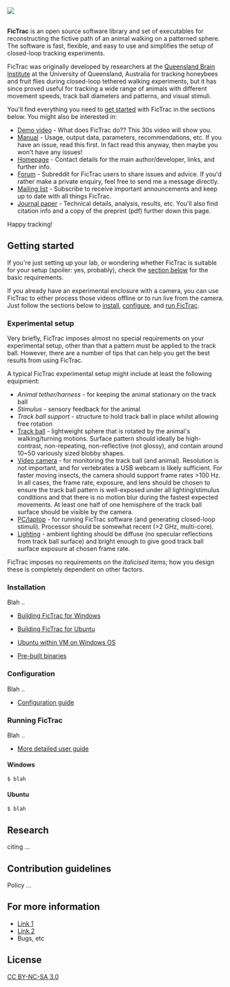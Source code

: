 <div align="left">
  <img src="http://rjdmoore.net/fictrac/header_text.jpg"><br><br>
</div>

**FicTrac** is an open source software library and set of executables for reconstructing the fictive path of an animal walking on a patterned sphere. The software is fast, flexible, and easy to use and simplifies the setup of closed-loop tracking experiments.

FicTrac was originally developed by researchers at the [Queensland Brain Institute](http://qbi.uq.edu.au/) at the University of Queensland, Australia for tracking honeybees and fruit flies during closed-loop tethered walking experiments, but it has since proved useful for tracking a wide range of animals with different movement speeds, track ball diameters and patterns, and visual stimuli.

You'll find everything you need to [get started](#getting-started) with FicTrac in the sections below. You might also be interested in:
* [Demo video](http://youtu.be/BeGYOEOdWjw) - What does FicTrac do?? This 30s video will show you.
* [Manual](http://link) - Usage, output data, parameters, recommendations, etc. If you have an issue, read this first. In fact read this anyway, then maybe you won't have any issues!
* [Homepage](http://fictrac.rjdmoore.net) - Contact details for the main author/developer, links, and further info.
* [Forum](http://www.reddit.com/r/fictrac/) - Subreddit for FicTrac users to share issues and advice. If you'd rather make a private enquiry, feel free to send me a message directly.
* [Mailing list](http://fictrac.rjdmoore.net/mail.html) - Subscribe to receive important announcements and keep up to date with all things FicTrac.
* [Journal paper](http://doi.org/10.1016/j.jneumeth.2014.01.010) - Technical details, analysis, results, etc. You'll also find citation info and a copy of the preprint (pdf) further down this page.

Happy tracking!

## Getting started

If you're just setting up your lab, or wondering whether FicTrac is suitable for your setup (spoiler: yes, probably), check the [section below](#experimental-setup) for the basic requirements.

If you already have an experimental enclosure with a camera, you can use FicTrac to either process those videos offline or to run live from the camera. Just follow the sections below to [install](#installation), [configure](#configuration), and [run FicTrac](#running-fictrac).

### Experimental setup

Very briefly, FicTrac imposes almost no special requirements on your experimental setup, other than that a pattern must be applied to the track ball. However, there are a number of tips that can help you get the best results from using FicTrac.

A typical FicTrac experimental setup might include at least the following equipment:
* *Animal tether/harness* - for keeping the animal stationary on the track ball
* *Stimulus* - sensory feedback for the animal
* *Track ball support* - structure to hold track ball in place whilst allowing free rotation
* [Track ball](doc/requirements.md#track-ball) - lightweight sphere that is rotated by the animal's walking/turning motions. Surface pattern should ideally be high-contrast, non-repeating, non-reflective (not glossy), and contain around 10~50 variously sized blobby shapes.
* [Video camera](doc/requirements.md#video-camera) - for monitoring the track ball (and animal). Resolution is not important, and for vertebrates a USB webcam is likely sufficient. For faster moving insects, the camera should support frame rates >100 Hz. In all cases, the frame rate, exposure, and lens should be chosen to ensure the track ball pattern is well-exposed under all lighting/stimulus conditions and that there is no motion blur during the fastest expected movements. At least one half of one hemisphere of the track ball surface should be visible by the camera.
* [PC/laptop](doc/requirements.md#pclaptop) - for running FicTrac software (and generating closed-loop stimuli). Processor should be somewhat recent (>2 GHz, multi-core).
* [Lighting](doc/requirements.md#lighting) - ambient lighting should be diffuse (no specular reflections from track ball surface) and bright enough to give good track ball surface exposure at chosen frame rate.

FicTrac imposes no requirements on the *italicised* items; how you design these is completely dependent on other factors.

### Installation

Blah ..

* [Building FicTrac for Windows](http://link)
* [Building FicTrac for Ubuntu](http://link)

* [Ubuntu within VM on Windows OS](http://link)
* [Pre-built binaries](http://link)


### Configuration

Blah ..

* [Configuration guide](http://link)

### Running FicTrac

Blah ..

* [More detailed user guide](http://link)

#### Windows

```shell
$ blah
```

#### Ubuntu

```shell
$ blah
```

## Research

citing ...

## Contribution guidelines

Policy ...

## For more information
* [Link 1](https://link)
* [Link 2](https://link)
* Bugs, etc

## License

[CC BY-NC-SA 3.0](LICENSE.txt)
